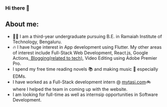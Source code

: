 ### Hi there 👋

## About me:
* :student: I am a third-year undergraduate pursuing B.E. in Ramaiah Institute of Technology, Bengaluru.
* :fire: I have huge interest in App development using Flutter. My other areas of interest include Full-Stack Web Development, React.js, Google Actions,<a href="https://medium.com/@ujjwal.msrit"> Blogging(related to tech)</a>, Video Editing using Adobe Premier Pro.
* I spend my free time reading novels :books: and making music :musical_note: especially EDMs.
* I have worked as a Full-Stack development intern @ <a href="http://mytasi.com">mytasi.com</a>:bike: where I helped the team in coming up with the website.
* I am looking for full-time as well as internsip opportunities in Software Development.


<!--
**ayush1612/ayush1612** is a ✨ _special_ ✨ repository because its `README.md` (this file) appears on your GitHub profile.

Here are some ideas to get you started:

- 🔭 I’m currently working on ...
- 🌱 I’m currently learning ...
- 👯 I’m looking to collaborate on ...
- 🤔 I’m looking for help with ...
- 💬 Ask me about ...
- 📫 How to reach me: ...
- 😄 Pronouns: ...
- ⚡ Fun fact: ...
-->
